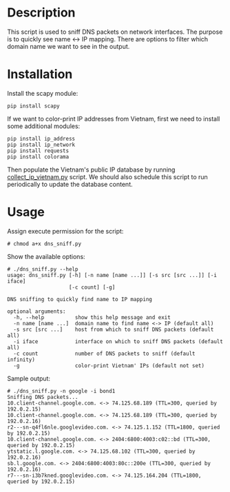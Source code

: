 # Description
This script is used to sniff DNS packets on network interfaces. The purpose is to quickly see name <-> IP mapping. There are options to filter which domain name we want to see in the output.

# Installation
Install the scapy module: 
```
pip install scapy
```

If we want to color-print IP addresses from Vietnam, first we need to install some additional modules:
```
pip install ip_address
pip install ip_network
pip install requests
pip install colorama
```
Then populate the Vietnam's public IP database by running [collect_ip_vietnam.py](https://github.com/hoangtnk/dns_sniff/blob/master/collect_ip_vietnam.py) script. We should also schedule this script to run periodically to update the database content.

# Usage
Assign execute permission for the script:
```
# chmod a+x dns_sniff.py
```

Show the available options:
```
# ./dns_sniff.py --help
usage: dns_sniff.py [-h] [-n name [name ...]] [-s src [src ...]] [-i iface]
                    [-c count] [-g]

DNS sniffing to quickly find name to IP mapping

optional arguments:
  -h, --help          show this help message and exit
  -n name [name ...]  domain name to find name <-> IP (default all)
  -s src [src ...]    host from which to sniff DNS packets (default all)
  -i iface            interface on which to sniff DNS packets (default all)
  -c count            number of DNS packets to sniff (default infinity)
  -g                  color-print Vietnam' IPs (default not set)
```

Sample output:
```
# ./dns_sniff.py -n google -i bond1
Sniffing DNS packets...
10.client-channel.google.com. <-> 74.125.68.189 (TTL=300, queried by 192.0.2.15)
10.client-channel.google.com. <-> 74.125.68.189 (TTL=300, queried by 192.0.2.16)
r2---sn-q4fl6nle.googlevideo.com. <-> 74.125.1.152 (TTL=1800, queried by 192.0.2.15)
10.client-channel.google.com. <-> 2404:6800:4003:c02::bd (TTL=300, queried by 192.0.2.15)
ytstatic.l.google.com. <-> 74.125.68.102 (TTL=300, queried by 192.0.2.16)
sb.l.google.com. <-> 2404:6800:4003:80c::200e (TTL=300, queried by 192.0.2.16)
r7---sn-i3b7kned.googlevideo.com. <-> 74.125.164.204 (TTL=1800, queried by 192.0.2.15)
```
